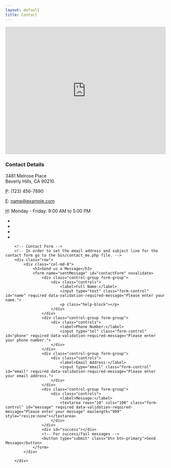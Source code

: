 ```yaml
---
layout: default
title: Contact
---
```


<div class="container">
        <!-- Content Row -->
        <div class="row">
            <!-- Map Column -->
            <div class="col-md-8">
                <!-- Embedded Google Map -->
                <iframe width="100%" height="400px" frameborder="0" scrolling="no" marginheight="0" marginwidth="0" src="http://maps.google.com/maps?hl=en&amp;ie=UTF8&amp;ll=37.0625,-95.677068&amp;spn=56.506174,79.013672&amp;t=m&amp;z=4&amp;output=embed"></iframe>
            </div>
            <!-- Contact Details Column -->
            <div class="col-md-4">
                <h3>Contact Details</h3>
                <p>
                    3481 Melrose Place<br>Beverly Hills, CA 90210<br>
                </p>
                <p><i class="fa fa-phone"></i> 
                    <abbr title="Phone">P</abbr>: (123) 456-7890</p>
                <p><i class="fa fa-envelope-o"></i> 
                    <abbr title="Email">E</abbr>: <a href="mailto:name@example.com">name@example.com</a>
                </p>
                <p><i class="fa fa-clock-o"></i> 
                    <abbr title="Hours">H</abbr>: Monday - Friday: 9:00 AM to 5:00 PM</p>
                <ul class="list-unstyled list-inline list-social-icons">
                    <li>
                        <a href="#"><i class="fa fa-facebook-square fa-2x"></i></a>
                    </li>
                    <li>
                        <a href="#"><i class="fa fa-linkedin-square fa-2x"></i></a>
                    </li>
                    <li>
                        <a href="#"><i class="fa fa-twitter-square fa-2x"></i></a>
                    </li>
                    <li>
                        <a href="#"><i class="fa fa-google-plus-square fa-2x"></i></a>
                    </li>
                </ul>
            </div>
        </div>
        <!-- /.row -->

        <!-- Contact Form -->
        <!-- In order to set the email address and subject line for the contact form go to the bin/contact_me.php file. -->
        <div class="row">
            <div class="col-md-8">
                <h3>Send us a Message</h3>
                <form name="sentMessage" id="contactForm" novalidate>
                    <div class="control-group form-group">
                        <div class="controls">
                            <label>Full Name:</label>
                            <input type="text" class="form-control" id="name" required data-validation-required-message="Please enter your name.">
                            <p class="help-block"></p>
                        </div>
                    </div>
                    <div class="control-group form-group">
                        <div class="controls">
                            <label>Phone Number:</label>
                            <input type="tel" class="form-control" id="phone" required data-validation-required-message="Please enter your phone number.">
                        </div>
                    </div>
                    <div class="control-group form-group">
                        <div class="controls">
                            <label>Email Address:</label>
                            <input type="email" class="form-control" id="email" required data-validation-required-message="Please enter your email address.">
                        </div>
                    </div>
                    <div class="control-group form-group">
                        <div class="controls">
                            <label>Message:</label>
                            <textarea rows="10" cols="100" class="form-control" id="message" required data-validation-required-message="Please enter your message" maxlength="999" style="resize:none"></textarea>
                        </div>
                    </div>
                    <div id="success"></div>
                    <!-- For success/fail messages -->
                    <button type="submit" class="btn btn-primary">Send Message</button>
                </form>
            </div>

        </div>